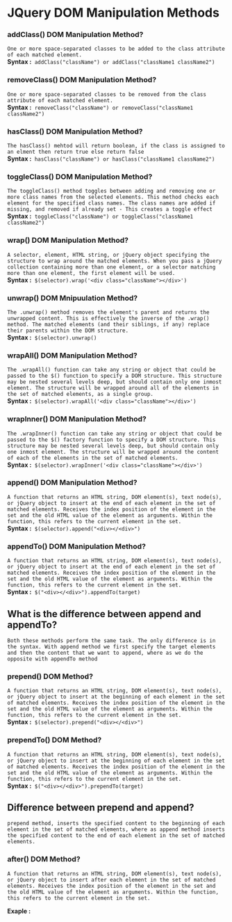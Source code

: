 # JQuery DOM Manipulation Methods
### addClass() DOM Manipulation Method?
`One or more space-separated classes to be added to the class attribute of each matched element.`</br> 
**Syntax :**` addClass("className") or addClass("className1 className2")`</br>
### removeClass() DOM Manipulation Method?
`One or more space-separated classes to be removed from the class attribute of each matched element.`</br>
**Syntax :**` removeClass("className") or removeClass("className1 className2")`</br>
### hasClass() DOM Manipulation Method?
`The hasClass() mehtod will return boolean, if the class is assigned to an elment then return true else return false`</br>
**Syntax :**` hasClass("className") or hasClass("className1 className2")`</br>
### toggleClass() DOM Manipulation Method?
`The toggleClass() method toggles between adding and removing one or more class names from the selected elements. This method checks each element for the specified class names. The class names are added if missing, and removed if already set - This creates a toggle effect`</br>
**Syntax :**` toggleClass("className") or toggleClass("className1 className2")`</br>
### wrap() DOM Manipulation Method?
`A selector, element, HTML string, or jQuery object specifying the structure to wrap around the matched elements. When you pass a jQuery collection containing more than one element, or a selector matching more than one element, the first element will be used.`</br>
**Syntax :**` $(selector).wrap('<div class="className"></div>')`</br>
### unwrap() DOM Mnipuulation Method?
`The .unwrap() method removes the element's parent and returns the unwrapped content. This is effectively the inverse of the .wrap() method. The matched elements (and their siblings, if any) replace their parents within the DOM structure.`</br>
**Syntax :**` $(selector).unwrap()`</br>
### wrapAll() DOM Manipulation Method?
`The .wrapAll() function can take any string or object that could be passed to the $() function to specify a DOM structure. This structure may be nested several levels deep, but should contain only one inmost element. The structure will be wrapped around all of the elements in the set of matched elements, as a single group.`</br>
**Syntax :**` $(selector).wrapAll('<div class="className"></div>')`</br>
### wrapInner() DOM Manipulation Method?
`The .wrapInner() function can take any string or object that could be passed to the $() factory function to specify a DOM structure. This structure may be nested several levels deep, but should contain only one inmost element. The structure will be wrapped around the content of each of the elements in the set of matched elements.`</br>
**Syntax :**` $(selector).wrapInner('<div class="className"></div>')`</br>
### append() DOM Manipulation Method?
`A function that returns an HTML string, DOM element(s), text node(s), or jQuery object to insert at the end of each element in the set of matched elements. Receives the index position of the element in the set and the old HTML value of the element as arguments. Within the function, this refers to the current element in the set.`</br>
**Syntax :**` $(selector).append("<div></<div>")`

### appendTo() DOM Manipulation Method?
`A function that returns an HTML string, DOM element(s), text node(s), or jQuery object to insert at the end of each element in the set of matched elements. Receives the index position of the element in the set and the old HTML value of the element as arguments. Within the function, this refers to the current element in the set.`</br>
**Syntax :**` $("<div></<div>").appendTo(target)`</br>
## What is the difference between append and appendTo?
`Both these methods perform the same task. The only difference is in the syntax. With append method we first specify the target elements and then the content that we want to append, where as we do the opposite with appendTo method`</br>
### prepend() DOM Method?</br>
`A function that returns an HTML string, DOM element(s), text node(s), or jQuery object to insert at the beginning of each element in the set of matched elements. Receives the index position of the element in the set and the old HTML value of the element as arguments. Within the function, this refers to the current element in the set.`</br>
**Syntax :**` $(selector).prepend("<div></<div>")`</br>
### prependTo() DOM Method?</br>
`A function that returns an HTML string, DOM element(s), text node(s), or jQuery object to insert at the beginning of each element in the set of matched elements. Receives the index position of the element in the set and the old HTML value of the element as arguments. Within the function, this refers to the current element in the set.`</br>
**Syntax :**` $("<div></<div>").prependTo(target)`</br>
## Difference between prepend and append?</br>
`prepend method, inserts the specified content to the beginning of each element in the set of matched elements, where as append method inserts the specified content to the end of each element in the set of matched elements.`</br>
### after() DOM Method?
`A function that returns an HTML string, DOM element(s), text node(s), or jQuery object to insert after each element in the set of matched elements. Receives the index position of the element in the set and the old HTML value of the element as arguments. Within the function, this refers to the current element in the set.`

**Exaple :**</br>     
   <script></br>
        $(document).ready(function(){</br>
            $("#addClass").click(function(){</br>
            // $("p").removeClass("remove-class").removeAttr("style").addClass("add-class").animate({ width: "100%" }).animate({ fontSize: "46px" }).animate({ borderWidth: "30px" }).slideUp(1000).slideDown(1000);</br>
            $("p").last().removeClass("remove-class").removeAttr("style").addClass("add-class").animate({ width: "100%" }).animate({ fontSize: "46px" }).animate({ borderWidth: "30px" }).slideUp(1000).slideDown(1000).css("background","#ffff");</br>
            })</br>
            $("#removeClass").click(function(){</br>
                if($("p").last().hasClass("add-class")==true){</br>
                      $("p").last().removeClass("add-class").removeAttr("style").addClass("remove-class").animate({ width: "100%" }).animate({ fontSize: "46px" }).animate({ borderWidth: "30px" }).slideUp(1000).slideDown(1000);</br>
                }</br>    
            })</br>
            $("#toggleClass").click(function(){</br>
                $("p").first().toggleClass("remove-class add-class").fadeIn(1000).fadeOut(1000).animate({ width: "100%" }).animate({ fontSize: "46px" }).animate({ borderWidth: "30px" }).slideUp(1000).slideDown(1000);</br>
            })</br>
        })</br>
          $("#wrap").click(function(){</br>
                $("#firstP").wrap('<div class="loader"></div>').fadeIn(1000).fadeOut(1000)</br>
            })
            $("#unwrap").click(function(){</br>
                $("p").unwrap();</br>
            })</br>
            $("#warpAll").click(function () {</br>
            $("p").wrapAll().wrap('<div class="loader"></div>').fadeIn(5000).fadeOut(1000);</br>
            })</br>
            $("#wrapInner").click(function () {</br>
                $("p").wrapInner().wrap('<div class="loader"></div>').fadeIn(5000).fadeOut(1000);</br>
            })</br>         
            $("#append").click(function(){</br>
                $("tr td").each(function(index, element){</br>
                    if($(element).text()== "Bangladesh"){</br>
                        $(element).append(" is beautiful country");</br>
                    }          </br>         
                })</br>
            })</br>
             $("#appendTo").click(function () {</br>
                $("tr td").each(function (index, element) {</br>
                    if ($(element).text() == "Bangladesh") {</br>
                        $("<p>is beautiful country</p>").appendTo($(this));</br>
                    }</br>
                })</br>
            })</br>
            $("#prepend").click(function(){</br>
               var data= $("#dataChange").text();</br>
               $("#question").prepend(data);</br>
            })</br>
            $("#prependTo").click(function () {</br>
                var data = $("#dataChange").text();</br>
                $("#question").prepend(data);</br>
                $("<span>"+ data +"</span>").prependTo($("#question"))</br>
            })</br>
    </script></br>
